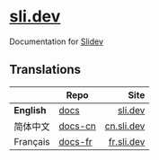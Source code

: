 # [sli.dev](https://sli.dev)

Documentation for [Slidev](https://github.com/slidevjs/slidev)

## Translations

| | Repo | Site |
|---|---|---:|
| **English** | [docs](https://github.com/slidevjs/docs) | [sli.dev](https://sli.dev) |
| 简体中文 | [docs-cn](https://github.com/slidevjs/docs-cn) | [cn.sli.dev](https://cn.sli.dev) |
| Français | [docs-fr](https://github.com/slidevjs/docs-fr) | [fr.sli.dev](https://fr.sli.dev) |

